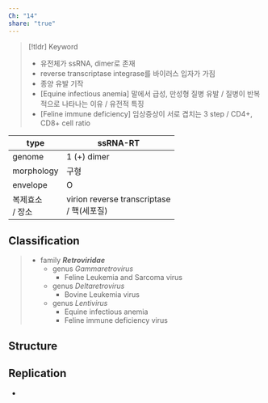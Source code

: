 ```yaml
---
Ch: "14"
share: "true"
---
```


>[!tldr] Keyword
>- 유전체가 ssRNA, dimer로 존재
>- reverse transcriptase integrase를 바이러스 입자가 가짐
>- 종양 유발 기작
>- [Equine infectious anemia] 말에서 급성, 만성형 질병 유발 / 질병이 반복적으로 나타나는 이유 / 유전적 특징
>- [Feline immune deficiency] 임상증상이 서로 겹치는 3 step / CD4+, CD8+ cell ratio

| type         | ssRNA-RT                                 |
| ------------ | ---------------------------------------- |
| genome       | 1 (+) dimer                              |
| morphology   | 구형                                       |
| envelope     | O                                        |
| 복제효소<br>/ 장소 | virion reverse transcriptase<br>/ 핵(세포질) |
## Classification
> - family ***Retroviridae***
> 	- genus *Gammaretrovirus*
> 		- Feline Leukemia and Sarcoma virus
> 	- genus *Deltaretrovirus*
> 		- Bovine Leukemia virus
> 	- genus *Lentivirus*
> 		- Equine infectious anemia
> 		- Feline immune deficiency virus

## Structure

## Replication
- 